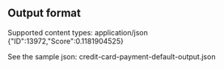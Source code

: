 ## Output format
Supported content types:  application/json
{"ID":13972,"Score":0.1181904525}

See the sample json: credit-card-payment-default-output.json
